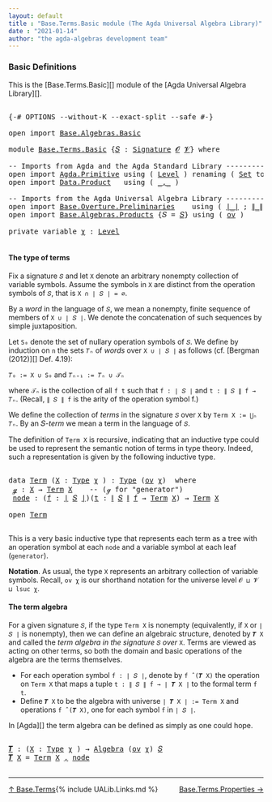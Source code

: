 ```yaml
---
layout: default
title : "Base.Terms.Basic module (The Agda Universal Algebra Library)"
date : "2021-01-14"
author: "the agda-algebras development team"
---
```


### <a id="basic-definitions">Basic Definitions</a>

This is the [Base.Terms.Basic][] module of the [Agda Universal Algebra Library][].

<pre class="Agda">

<a id="313" class="Symbol">{-#</a> <a id="317" class="Keyword">OPTIONS</a> <a id="325" class="Pragma">--without-K</a> <a id="337" class="Pragma">--exact-split</a> <a id="351" class="Pragma">--safe</a> <a id="358" class="Symbol">#-}</a>

<a id="363" class="Keyword">open</a> <a id="368" class="Keyword">import</a> <a id="375" href="Base.Algebras.Basic.html" class="Module">Base.Algebras.Basic</a>

<a id="396" class="Keyword">module</a> <a id="403" href="Base.Terms.Basic.html" class="Module">Base.Terms.Basic</a> <a id="420" class="Symbol">{</a><a id="421" href="Base.Terms.Basic.html#421" class="Bound">𝑆</a> <a id="423" class="Symbol">:</a> <a id="425" href="Base.Algebras.Basic.html#3890" class="Function">Signature</a> <a id="435" href="Base.Algebras.Basic.html#1162" class="Generalizable">𝓞</a> <a id="437" href="Base.Algebras.Basic.html#1164" class="Generalizable">𝓥</a><a id="438" class="Symbol">}</a> <a id="440" class="Keyword">where</a>

<a id="447" class="Comment">-- Imports from Agda and the Agda Standard Library ----------------</a>
<a id="515" class="Keyword">open</a> <a id="520" class="Keyword">import</a> <a id="527" href="Agda.Primitive.html" class="Module">Agda.Primitive</a> <a id="542" class="Keyword">using</a> <a id="548" class="Symbol">(</a> <a id="550" href="Agda.Primitive.html#597" class="Postulate">Level</a> <a id="556" class="Symbol">)</a> <a id="558" class="Keyword">renaming</a> <a id="567" class="Symbol">(</a> <a id="569" href="Agda.Primitive.html#326" class="Primitive">Set</a> <a id="573" class="Symbol">to</a> <a id="576" class="Primitive">Type</a> <a id="581" class="Symbol">)</a>
<a id="583" class="Keyword">open</a> <a id="588" class="Keyword">import</a> <a id="595" href="Data.Product.html" class="Module">Data.Product</a>   <a id="610" class="Keyword">using</a> <a id="616" class="Symbol">(</a> <a id="618" href="Agda.Builtin.Sigma.html#236" class="InductiveConstructor Operator">_,_</a> <a id="622" class="Symbol">)</a>

<a id="625" class="Comment">-- Imports from the Agda Universal Algebra Library ----------------</a>
<a id="693" class="Keyword">open</a> <a id="698" class="Keyword">import</a> <a id="705" href="Base.Overture.Preliminaries.html" class="Module">Base.Overture.Preliminaries</a>    <a id="736" class="Keyword">using</a> <a id="742" class="Symbol">(</a> <a id="744" href="Base.Overture.Preliminaries.html#4402" class="Function Operator">∣_∣</a> <a id="748" class="Symbol">;</a> <a id="750" href="Base.Overture.Preliminaries.html#4440" class="Function Operator">∥_∥</a> <a id="754" class="Symbol">)</a>
<a id="756" class="Keyword">open</a> <a id="761" class="Keyword">import</a> <a id="768" href="Base.Algebras.Products.html" class="Module">Base.Algebras.Products</a> <a id="791" class="Symbol">{</a><a id="792" class="Argument">𝑆</a> <a id="794" class="Symbol">=</a> <a id="796" href="Base.Terms.Basic.html#421" class="Bound">𝑆</a><a id="797" class="Symbol">}</a> <a id="799" class="Keyword">using</a> <a id="805" class="Symbol">(</a> <a id="807" href="Base.Algebras.Products.html#3165" class="Function">ov</a> <a id="810" class="Symbol">)</a>

<a id="813" class="Keyword">private</a> <a id="821" class="Keyword">variable</a> <a id="830" href="Base.Terms.Basic.html#830" class="Generalizable">χ</a> <a id="832" class="Symbol">:</a> <a id="834" href="Agda.Primitive.html#597" class="Postulate">Level</a>

</pre>

#### <a id="the-type-of-terms">The type of terms</a>

Fix a signature `𝑆` and let `X` denote an arbitrary nonempty collection of variable symbols. Assume the symbols in `X` are distinct from the operation symbols of `𝑆`, that is `X ∩ ∣ 𝑆 ∣ = ∅`.

By a *word* in the language of `𝑆`, we mean a nonempty, finite sequence of members of `X ∪ ∣ 𝑆 ∣`. We denote the concatenation of such sequences by simple juxtaposition.

Let `S₀` denote the set of nullary operation symbols of `𝑆`. We define by induction on `n` the sets `𝑇ₙ` of *words* over `X ∪ ∣ 𝑆 ∣` as follows (cf. [Bergman (2012)][] Def. 4.19):

`𝑇₀ := X ∪ S₀` and `𝑇ₙ₊₁ := 𝑇ₙ ∪ 𝒯ₙ`

where `𝒯ₙ` is the collection of all `f t` such that `f : ∣ 𝑆 ∣` and `t : ∥ 𝑆 ∥ f → 𝑇ₙ`. (Recall, `∥ 𝑆 ∥ f` is the arity of the operation symbol f.)

We define the collection of *terms* in the signature `𝑆` over `X` by `Term X := ⋃ₙ 𝑇ₙ`. By an 𝑆-*term* we mean a term in the language of `𝑆`.

The definition of `Term X` is recursive, indicating that an inductive type could be used to represent the semantic notion of terms in type theory. Indeed, such a representation is given by the following inductive type.

<pre class="Agda">

<a id="2016" class="Keyword">data</a> <a id="Term"></a><a id="2021" href="Base.Terms.Basic.html#2021" class="Datatype">Term</a> <a id="2026" class="Symbol">(</a><a id="2027" href="Base.Terms.Basic.html#2027" class="Bound">X</a> <a id="2029" class="Symbol">:</a> <a id="2031" href="Base.Terms.Basic.html#576" class="Primitive">Type</a> <a id="2036" href="Base.Terms.Basic.html#830" class="Generalizable">χ</a> <a id="2038" class="Symbol">)</a> <a id="2040" class="Symbol">:</a> <a id="2042" href="Base.Terms.Basic.html#576" class="Primitive">Type</a> <a id="2047" class="Symbol">(</a><a id="2048" href="Base.Algebras.Products.html#3165" class="Function">ov</a> <a id="2051" href="Base.Terms.Basic.html#2036" class="Bound">χ</a><a id="2052" class="Symbol">)</a>  <a id="2055" class="Keyword">where</a>
 <a id="Term.ℊ"></a><a id="2062" href="Base.Terms.Basic.html#2062" class="InductiveConstructor">ℊ</a> <a id="2064" class="Symbol">:</a> <a id="2066" href="Base.Terms.Basic.html#2027" class="Bound">X</a> <a id="2068" class="Symbol">→</a> <a id="2070" href="Base.Terms.Basic.html#2021" class="Datatype">Term</a> <a id="2075" href="Base.Terms.Basic.html#2027" class="Bound">X</a>    <a id="2080" class="Comment">-- (ℊ for &quot;generator&quot;)</a>
 <a id="Term.node"></a><a id="2104" href="Base.Terms.Basic.html#2104" class="InductiveConstructor">node</a> <a id="2109" class="Symbol">:</a> <a id="2111" class="Symbol">(</a><a id="2112" href="Base.Terms.Basic.html#2112" class="Bound">f</a> <a id="2114" class="Symbol">:</a> <a id="2116" href="Base.Overture.Preliminaries.html#4402" class="Function Operator">∣</a> <a id="2118" href="Base.Terms.Basic.html#421" class="Bound">𝑆</a> <a id="2120" href="Base.Overture.Preliminaries.html#4402" class="Function Operator">∣</a><a id="2121" class="Symbol">)(</a><a id="2123" href="Base.Terms.Basic.html#2123" class="Bound">t</a> <a id="2125" class="Symbol">:</a> <a id="2127" href="Base.Overture.Preliminaries.html#4440" class="Function Operator">∥</a> <a id="2129" href="Base.Terms.Basic.html#421" class="Bound">𝑆</a> <a id="2131" href="Base.Overture.Preliminaries.html#4440" class="Function Operator">∥</a> <a id="2133" href="Base.Terms.Basic.html#2112" class="Bound">f</a> <a id="2135" class="Symbol">→</a> <a id="2137" href="Base.Terms.Basic.html#2021" class="Datatype">Term</a> <a id="2142" href="Base.Terms.Basic.html#2027" class="Bound">X</a><a id="2143" class="Symbol">)</a> <a id="2145" class="Symbol">→</a> <a id="2147" href="Base.Terms.Basic.html#2021" class="Datatype">Term</a> <a id="2152" href="Base.Terms.Basic.html#2027" class="Bound">X</a>

<a id="2155" class="Keyword">open</a> <a id="2160" href="Base.Terms.Basic.html#2021" class="Module">Term</a>

</pre>

This is a very basic inductive type that represents each term as a tree with an operation symbol at each `node` and a variable symbol at each leaf (`generator`).

**Notation**. As usual, the type `X` represents an arbitrary collection of variable symbols. Recall, `ov χ` is our shorthand notation for the universe level `𝓞 ⊔ 𝓥 ⊔ lsuc χ`.


#### <a id="the-term-algebra">The term algebra</a>

For a given signature `𝑆`, if the type `Term X` is nonempty (equivalently, if `X` or `∣ 𝑆 ∣` is nonempty), then we can define an algebraic structure, denoted by `𝑻 X` and called the *term algebra in the signature* `𝑆` *over* `X`.  Terms are viewed as acting on other terms, so both the domain and basic operations of the algebra are the terms themselves.


+ For each operation symbol `f : ∣ 𝑆 ∣`, denote by `f ̂ (𝑻 X)` the operation on `Term X` that maps a tuple `t : ∥ 𝑆 ∥ f → ∣ 𝑻 X ∣` to the formal term `f t`.
+ Define `𝑻 X` to be the algebra with universe `∣ 𝑻 X ∣ := Term X` and operations `f ̂ (𝑻 X)`, one for each symbol `f` in `∣ 𝑆 ∣`.

In [Agda][] the term algebra can be defined as simply as one could hope.

<pre class="Agda">

<a id="𝑻"></a><a id="3304" href="Base.Terms.Basic.html#3304" class="Function">𝑻</a> <a id="3306" class="Symbol">:</a> <a id="3308" class="Symbol">(</a><a id="3309" href="Base.Terms.Basic.html#3309" class="Bound">X</a> <a id="3311" class="Symbol">:</a> <a id="3313" href="Base.Terms.Basic.html#576" class="Primitive">Type</a> <a id="3318" href="Base.Terms.Basic.html#830" class="Generalizable">χ</a> <a id="3320" class="Symbol">)</a> <a id="3322" class="Symbol">→</a> <a id="3324" href="Base.Algebras.Basic.html#6259" class="Function">Algebra</a> <a id="3332" class="Symbol">(</a><a id="3333" href="Base.Algebras.Products.html#3165" class="Function">ov</a> <a id="3336" href="Base.Terms.Basic.html#830" class="Generalizable">χ</a><a id="3337" class="Symbol">)</a> <a id="3339" href="Base.Terms.Basic.html#421" class="Bound">𝑆</a>
<a id="3341" href="Base.Terms.Basic.html#3304" class="Function">𝑻</a> <a id="3343" href="Base.Terms.Basic.html#3343" class="Bound">X</a> <a id="3345" class="Symbol">=</a> <a id="3347" href="Base.Terms.Basic.html#2021" class="Datatype">Term</a> <a id="3352" href="Base.Terms.Basic.html#3343" class="Bound">X</a> <a id="3354" href="Agda.Builtin.Sigma.html#236" class="InductiveConstructor Operator">,</a> <a id="3356" href="Base.Terms.Basic.html#2104" class="InductiveConstructor">node</a>

</pre>

------------------------------

<span style="float:left;">[↑ Base.Terms](Base.Terms.html)</span>
<span style="float:right;">[Base.Terms.Properties →](Base.Terms.Properties.html)</span>

{% include UALib.Links.md %}
